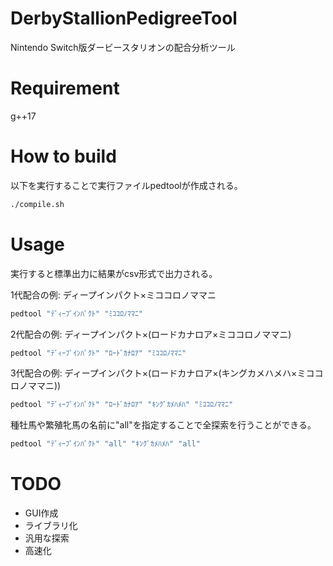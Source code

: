 # DerbyStallionPedigreeTool

Nintendo Switch版ダービースタリオンの配合分析ツール

# Requirement

g++17

# How to build

以下を実行することで実行ファイルpedtoolが作成される。
```bash
./compile.sh
```

# Usage

実行すると標準出力に結果がcsv形式で出力される。

1代配合の例: ディープインパクト×ミココロノママニ
```bash
pedtool "ﾃﾞｨｰﾌﾟｲﾝﾊﾟｸﾄ" "ﾐｺｺﾛﾉﾏﾏﾆ"
```

2代配合の例: ディープインパクト×(ロードカナロア×ミココロノママニ)
```bash
pedtool "ﾃﾞｨｰﾌﾟｲﾝﾊﾟｸﾄ" "ﾛｰﾄﾞｶﾅﾛｱ" "ﾐｺｺﾛﾉﾏﾏﾆ"
```

3代配合の例: ディープインパクト×(ロードカナロア×(キングカメハメハ×ミココロノママニ))
```bash
pedtool "ﾃﾞｨｰﾌﾟｲﾝﾊﾟｸﾄ" "ﾛｰﾄﾞｶﾅﾛｱ" "ｷﾝｸﾞｶﾒﾊﾒﾊ" "ﾐｺｺﾛﾉﾏﾏﾆ"
```

種牡馬や繁殖牝馬の名前に"all"を指定することで全探索を行うことができる。
```bash
pedtool "ﾃﾞｨｰﾌﾟｲﾝﾊﾟｸﾄ" "all" "ｷﾝｸﾞｶﾒﾊﾒﾊ" "all"
```

# TODO

* GUI作成
* ライブラリ化
* 汎用な探索
* 高速化
